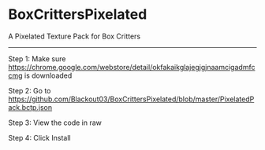 # BoxCrittersPixelated
A Pixelated Texture Pack for Box Critters

------------------------------------------------------------------------------------------------------------------------------

Step 1: Make sure https://chrome.google.com/webstore/detail/okfakaikglajegjgjnaamcigadmfccmg is downloaded

Step 2: Go to https://github.com/Blackout03/BoxCrittersPixelated/blob/master/PixelatedPack.bctp.json

Step 3: View the code in raw

Step 4: Click Install
